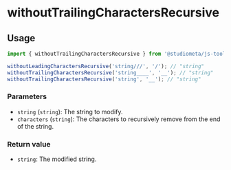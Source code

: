 # withoutTrailingCharactersRecursive

## Usage

```js
import { withoutTrailingCharactersRecursive } from '@studiometa/js-toolkit/utils';

withoutLeadingCharactersRecursive('string///', '/'); // "string"
withoutTrailingCharactersRecursive('string____', '__'); // "string"
withoutTrailingCharactersRecursive('string', '__'); // "string"
```

### Parameters

- `string` (`string`): The string to modify.
- `characters` (`string`): The characters to recursively remove from the end of the string.

### Return value

- `string`: The modified string.
